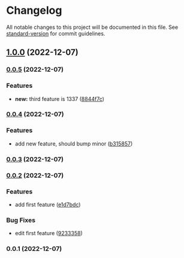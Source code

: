 # Changelog

All notable changes to this project will be documented in this file. See [standard-version](https://github.com/conventional-changelog/standard-version) for commit guidelines.

## [1.0.0](https://github.com/hanssonerik/sem/compare/v0.0.5...v1.0.0) (2022-12-07)

### [0.0.5](https://github.com/hanssonerik/sem/compare/v0.0.4...v0.0.5) (2022-12-07)


### Features

* **new:** third feature is 1337 ([8844f7c](https://github.com/hanssonerik/sem/commit/8844f7cf2d64ad33f462b6a268117fd305161bde))

### [0.0.4](https://github.com/hanssonerik/sem/compare/v0.0.3...v0.0.4) (2022-12-07)


### Features

* add new feature, should bump minor ([b315857](https://github.com/hanssonerik/sem/commit/b315857c6eb218f9d76a03f5131436d6f31e7e35))

### [0.0.3](https://github.com/hanssonerik/sem/compare/v0.0.2...v0.0.3) (2022-12-07)

### [0.0.2](https://github.com/hanssonerik/sem/compare/v0.0.1...v0.0.2) (2022-12-07)


### Features

* add first feature ([e1d7bdc](https://github.com/hanssonerik/sem/commit/e1d7bdc9e7c9cdd0335af940e94aa067b0e44ad5))


### Bug Fixes

* edit first feature ([9233358](https://github.com/hanssonerik/sem/commit/9233358460adba03cf74650359afda8917fbdcb8))

### 0.0.1 (2022-12-07)
